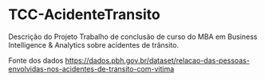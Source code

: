 # TCC-AcidenteTransito

Descrição do Projeto
Trabalho de conclusão de curso do MBA em Business Intelligence & Analytics sobre acidentes de trânsito.

Fonte dos dados
https://dados.pbh.gov.br/dataset/relacao-das-pessoas-envolvidas-nos-acidentes-de-transito-com-vitima
